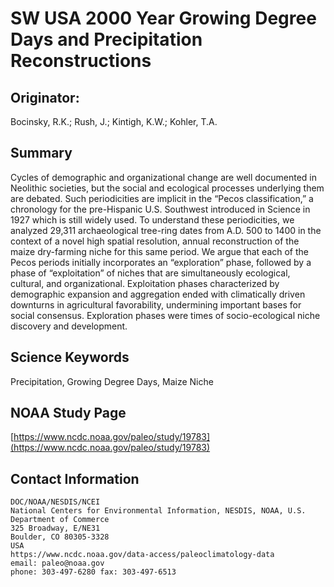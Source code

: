 # SW USA 2000 Year Growing Degree Days and Precipitation Reconstructions

## Originator:
Bocinsky, R.K.; Rush, J.; Kintigh, K.W.; Kohler, T.A.

## Summary
Cycles of demographic and organizational change are well documented in Neolithic societies, but the social and ecological processes underlying them are debated. Such periodicities are implicit in the “Pecos classification,” a chronology for the pre-Hispanic U.S. Southwest introduced in Science in 1927 which is still widely used. To understand these periodicities, we analyzed 29,311 archaeological tree-ring dates from A.D. 500 to 1400 in the context of a novel high spatial resolution, annual reconstruction of the maize dry-farming niche for this same period. We argue that each of the Pecos periods initially incorporates an “exploration” phase, followed by a phase of “exploitation” of niches that are simultaneously ecological, cultural, and organizational. Exploitation phases characterized by demographic expansion and aggregation ended with climatically driven downturns in agricultural favorability, undermining important bases for social consensus. Exploration phases were times of socio-ecological niche discovery and development.

## Science Keywords
Precipitation, Growing Degree Days, Maize Niche

## NOAA Study Page
[https://www.ncdc.noaa.gov/paleo/study/19783](https://www.ncdc.noaa.gov/paleo/study/19783)

## Contact Information
```
DOC/NOAA/NESDIS/NCEI
National Centers for Environmental Information, NESDIS, NOAA, U.S. Department of Commerce
325 Broadway, E/NE31
Boulder, CO 80305-3328
USA
https://www.ncdc.noaa.gov/data-access/paleoclimatology-data
email: paleo@noaa.gov
phone: 303-497-6280 fax: 303-497-6513
```
